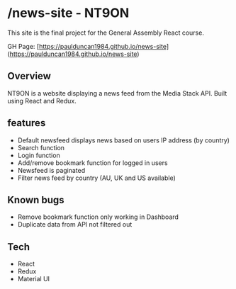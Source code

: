 # /news-site - NT9ON

This site is the final project for the General Assembly React course.

GH Page: [https://paulduncan1984.github.io/news-site] (https://paulduncan1984.github.io/news-site)

## Overview

NT9ON is a website displaying a news feed from the Media Stack API. Built using React and Redux. 

## features

- Default newsfeed displays news based on users IP address (by country)
- Search function
- Login function 
- Add/remove bookmark function for logged in users
- Newsfeed is paginated 
- Filter news feed by country (AU, UK and US available) 

## Known bugs

- Remove bookmark function only working in Dashboard
- Duplicate data from API not filtered out

## Tech

- React
- Redux
- Material UI
